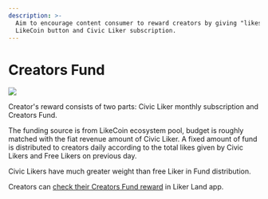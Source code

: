 ```yaml
---
description: >-
  Aim to encourage content consumer to reward creators by giving "likes", via
  LikeCoin button and Civic Liker subscription.
---
```


# Creators Fund

![](../../.gitbook/assets/creators\_reward\_artwork.png)

Creator's reward consists of two parts: Civic Liker monthly subscription and Creators Fund.

The funding source is from LikeCoin ecosystem pool, budget is roughly matched with the fiat revenue amount of Civic Liker. A fixed amount of fund is distributed to creators daily according to the total likes given by Civic Likers and Free Likers on previous day.

Civic Likers have much greater weight than free Liker in Fund distribution.

Creators can [check their Creators Fund reward](https://docs.like.co/user-guide/creatortools/rewards) in Liker Land app.
